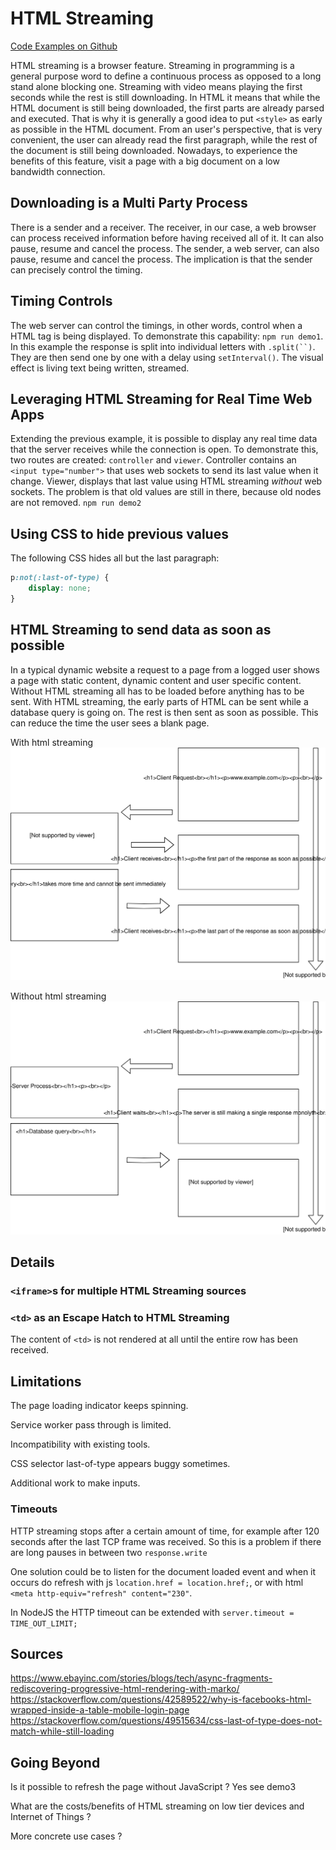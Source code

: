 # HTML Streaming

[Code Examples on Github](https://github.com/GrosSacASac/JavaScript-Set-Up/tree/master/general/html-streaming)

HTML streaming is a browser feature. Streaming in programming is a general purpose word to define a continuous process as opposed to a long stand alone blocking one. Streaming with video means playing the first seconds while the rest is still downloading. In HTML it means that while the HTML document is still being downloaded, the first parts are already parsed and executed. That is why it is generally a good idea to put `<style>` as early as possible in the HTML document. From an user's perspective, that is very convenient, the user can already read the first paragraph, while the rest of the document is still being downloaded. Nowadays, to experience the benefits of this feature, visit a page with a big document on a low bandwidth connection.

## Downloading is a Multi Party Process

There is a sender and a receiver. The receiver, in our case, a web browser can process received information before having received all of it. It can also pause, resume and cancel the process. The sender, a web server, can also pause, resume and cancel the process. The implication is that the sender can precisely control the timing.

## Timing Controls

The web server can control the timings, in other words, control when a HTML tag is being displayed. To demonstrate this capability: `npm run demo1`. In this example the response is split into individual letters with ```.split(``)```. They are then send one by one with a delay using `setInterval()`. The visual effect is living text being written, streamed.

## Leveraging HTML Streaming for Real Time Web Apps

Extending the previous example, it is possible to display any real time data that the server receives while the connection is open. To demonstrate this, two routes are created: `controller` and `viewer`. Controller contains an `<input type="number">` that uses web sockets to send its last value when it change. Viewer, displays that last value using HTML streaming *without* web sockets. The problem is that old values are still in there, because old nodes are not removed. `npm run demo2`

## Using CSS to hide previous values

The following CSS hides all but the last paragraph:

```css
p:not(:last-of-type) {
    display: none;
}
```

## HTML Streaming to send data as soon as possible

In a typical dynamic website a request to a page from a logged user shows a page with static content, dynamic content and user specific content. Without HTML streaming all has to be loaded before anything has to be sent. With HTML streaming, the early parts of HTML can be sent while a database query is going on. The rest is then sent as soon as possible. This can reduce the time the user sees a blank page.

With html streaming <img src="diagrams/with.svg" alt="with">

Without html streaming <img src="diagrams/without.svg" alt="without">

## Details

### `<iframe>`s for multiple HTML Streaming sources

### `<td>` as an Escape Hatch to HTML Streaming

The content of `<td>` is not rendered at all until the entire row has been received.

## Limitations

The page loading indicator keeps spinning.

Service worker pass through is limited.

Incompatibility with existing tools.

CSS selector last-of-type appears buggy sometimes.

Additional work to make inputs.

### Timeouts

HTTP streaming stops after a certain amount of time, for example after 120 seconds after the last TCP frame was received. So this is a problem if there are long pauses in between two `response.write`

One solution could be to listen for the document loaded event and when it occurs do refresh with js `location.href = location.href;`, or with html `<meta http-equiv="refresh" content="230"`.

In NodeJS the HTTP timeout can be extended with `server.timeout = TIME_OUT_LIMIT;`


## Sources

https://www.ebayinc.com/stories/blogs/tech/async-fragments-rediscovering-progressive-html-rendering-with-marko/
https://stackoverflow.com/questions/42589522/why-is-facebooks-html-wrapped-inside-a-table-mobile-login-page
https://stackoverflow.com/questions/49515634/css-last-of-type-does-not-match-while-still-loading

## Going Beyond

Is it possible to refresh the page without JavaScript ? Yes see demo3

What are the costs/benefits of HTML streaming on low tier devices and Internet of Things ?

More concrete use cases ?

